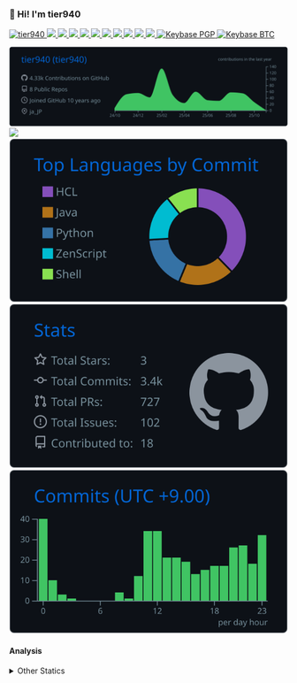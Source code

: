 ### 👋 Hi! I'm tier940

<p align="left"> 
  <a href="https://github.com/tier940/tier940/">
    <img src="https://komarev.com/ghpvc/?username=tier940" alt="tier940" />
  </a>
  <a href="http://twitter.com/tier940">
    <img height="20" src="https://img.shields.io/twitter/follow/tier940?label=Twitter&logo=twitter&style=flat" />
  </a>
  <a href="https://github.com/tier940">
    <img height="20" src="https://img.shields.io/github/followers/tier940?label=follow&logo=github&style=flat" />
  </a>
  <a href="https://www.reddit.com/user/tier940">
    <img height="20" src="https://img.shields.io/reddit/user-karma/combined/tier940?label=Reddit&logo=reddit&style=flat" />
  </a>
  <a href="https://stackoverflow.com/users/17317833/tier940">
    <img height="20" src="https://img.shields.io/stackexchange/stackoverflow/r/17317833?label=StackOverflow&logo=stack-overflow&style=flat" />
  </a>
  <a href="https://zenn.dev/tier940">
    <img height="20" src="https://zenn.badge.nikaera.com/s/tier940/likes" />
  </a>
  <a href="https://zenn.dev/tier940">
    <img height="20" src="https://zenn.badge.nikaera.com/s/tier940/followers" />
  </a>
  <a href="https://zenn.dev/tier940">
    <img height="20" src="https://zenn.badge.nikaera.com/s/tier940/articles" />
  </a>
  <a href="http://qiita.com/tier940">
    <img height="20" src="https://qiita-badge.apiapi.app/s/tier940/posts.svg" />
  </a>
  <a href="http://qiita.com/tier940">
    <img height="20" src="https://qiita-badge.apiapi.app/s/tier940/contributions.svg" />
  </a>
  <a href="https://github.com/tier940/tier940/">
    <img height="20" src="https://github.com/tier940/tier940/actions/workflows/main.yml/badge.svg" />
  </a>
  <a href="https://keybase.io/tier940">
    <img alt="Keybase PGP" src="https://img.shields.io/keybase/pgp/tier940">
  </a>
  <a href="https://keybase.io/tier940">
    <img alt="Keybase BTC" src="https://img.shields.io/keybase/btc/tier940">
  </a>
</p>

[![](https://raw.githubusercontent.com/tier940/tier940/main/profile-summary-card-output/github_dark/0-profile-details.svg)](https://github.com/vn7n24fzkq/github-profile-summary-cards)
[![](https://raw.githubusercontent.com/tier940/tier940/main/profile-summary-card-output/github_dark/1-repos-per-language.svg)](https://github.com/vn7n24fzkq/github-profile-summary-cards) [![](https://raw.githubusercontent.com/tier940/tier940/main/profile-summary-card-output/github_dark/2-most-commit-language.svg)](https://github.com/vn7n24fzkq/github-profile-summary-cards)
[![](https://raw.githubusercontent.com/tier940/tier940/main/profile-summary-card-output/github_dark/3-stats.svg)](https://github.com/vn7n24fzkq/github-profile-summary-cards) [![](https://raw.githubusercontent.com/tier940/tier940/main/profile-summary-card-output/github_dark/4-productive-time.svg)](https://github.com/vn7n24fzkq/github-profile-summary-cards)


#### Analysis
<!-- <img height="150" src="https://github.com/tier940/tier940/blob/master/images/stat.svg" alt="Alternative Text"/> -->

<details>
  <summary>Other Statics</summary>
  <!--START_SECTION:waka-->
![Code Time](http://img.shields.io/badge/Code%20Time-2%2C497%20hrs%2058%20mins-blue)

**🐱 My GitHub Data** 

> 📦 7.7 kB Used in GitHub's Storage 
 > 
> 💼 Opted to Hire
 > 
> 📜 10 Public Repositories 
 > 
> 🔑 2 Private Repositories  
 > 
**I'm an Early 🐤** 

```text
🌞 Morning       78 commits       ████░░░░░░░░░░░░░░░░░░░░░   18.93 % 
🌆 Daytime      186 commits       ███████████░░░░░░░░░░░░░░   45.15 % 
🌃 Evening      118 commits       ███████░░░░░░░░░░░░░░░░░░   28.64 % 
🌙 Night         30 commits       █░░░░░░░░░░░░░░░░░░░░░░░░   07.28 % 

```
📅 **I'm Most Productive on Saturday** 

```text
Monday          45 commits       ██░░░░░░░░░░░░░░░░░░░░░░░   10.92 % 
Tuesday         55 commits       ███░░░░░░░░░░░░░░░░░░░░░░   13.35 % 
Wednesday       57 commits       ███░░░░░░░░░░░░░░░░░░░░░░   13.83 % 
Thursday        34 commits       ██░░░░░░░░░░░░░░░░░░░░░░░   08.25 % 
Friday          55 commits       ███░░░░░░░░░░░░░░░░░░░░░░   13.35 % 
Saturday       119 commits       ███████░░░░░░░░░░░░░░░░░░   28.88 % 
Sunday          47 commits       ██░░░░░░░░░░░░░░░░░░░░░░░   11.41 % 

```


📊 **This Week I Spent My Time On** 

```text
⌚︎ Time Zone: Asia/Tokyo

💬 Programming Languages: 
Other                    42 hrs 51 mins      ███████████████████████░░   93.51 % 
INI                      59 mins             ░░░░░░░░░░░░░░░░░░░░░░░░░   02.17 % 
XML                      57 mins             ░░░░░░░░░░░░░░░░░░░░░░░░░   02.08 % 
Properties               44 mins             ░░░░░░░░░░░░░░░░░░░░░░░░░   01.61 % 
Groovy                   10 mins             ░░░░░░░░░░░░░░░░░░░░░░░░░   00.38 % 

🔥 Editors: 
Browser                  42 hrs 43 mins      ███████████████████████░░   93.21 % 
VS Code                  3 hrs 6 mins        █░░░░░░░░░░░░░░░░░░░░░░░░   06.79 % 

💻 Operating System: 
Windows                  45 hrs 41 mins      █████████████████████████   99.68 % 
Linux                    8 mins              ░░░░░░░░░░░░░░░░░░░░░░░░░   00.32 % 

```

**I Mostly Code in PHP** 

```text
PHP                      3 repos             ███████░░░░░░░░░░░░░░░░░░   30.00 % 
Java                     2 repos             █████░░░░░░░░░░░░░░░░░░░░   20.00 % 
HCL                      1 repo              ██░░░░░░░░░░░░░░░░░░░░░░░   10.00 % 
Shell                    1 repo              ██░░░░░░░░░░░░░░░░░░░░░░░   10.00 % 
Python                   1 repo              ██░░░░░░░░░░░░░░░░░░░░░░░   10.00 % 

```


**Timeline**

![Chart not found](https://raw.githubusercontent.com/tier940/tier940/main/charts/bar_graph.png) 


 Last Updated on 15/02/2023 00:03:21 UTC
<!--END_SECTION:waka-->
</details>
